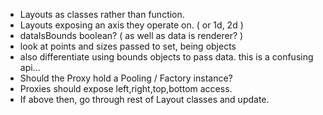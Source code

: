 
- Layouts as classes rather than function.
- Layouts exposing an axis they operate on. ( or 1d, 2d )
- dataIsBounds boolean? ( as well as data is renderer? )
- look at points and sizes passed to set, being objects
- also differentiate using bounds objects to pass data. this is a confusing api...
- Should the Proxy hold a Pooling / Factory instance?
- Proxies should expose left,right,top,bottom access.
- If above then, go through rest of Layout classes and update.